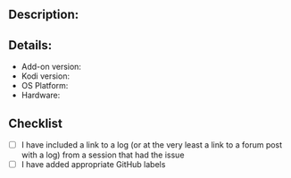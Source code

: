 ## Description:

## Details:
- Add-on version:
- Kodi version:
- OS Platform:
- Hardware:

## Checklist
- [ ] I have included a link to a log (or at the very least a link to a forum post with a log) from a session that had the issue
- [ ] I have added appropriate GitHub labels
